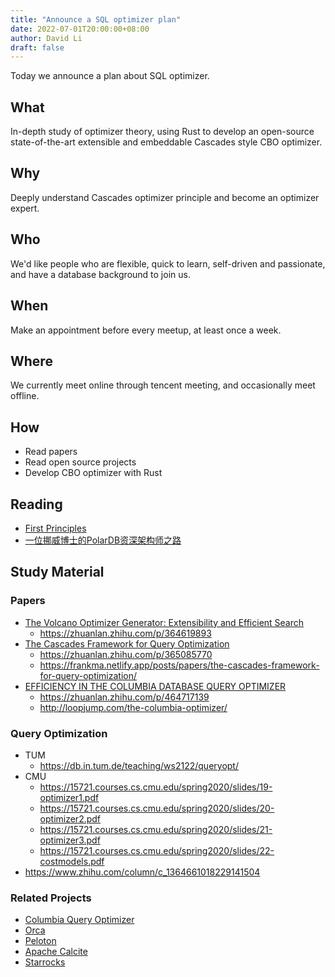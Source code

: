```yaml
---
title: "Announce a SQL optimizer plan"
date: 2022-07-01T20:00:00+08:00
author: David Li
draft: false
---
```


Today we announce a plan about SQL optimizer.

## What

In-depth study of optimizer theory, using Rust to develop an open-source state-of-the-art extensible and embeddable Cascades style CBO optimizer.

## Why

Deeply understand Cascades optimizer principle and become an optimizer expert.

## Who

We'd like people who are flexible, quick to learn, self-driven and passionate, and have a database background to join us.

## When

Make an appointment before every meetup, at least once a week.

## Where

We currently meet online through tencent meeting, and occasionally meet offline.

## How

- Read papers
- Read open source projects
- Develop CBO optimizer with Rust

## Reading

- [First Principles](https://www.zhihu.com/question/21459243)
- [一位挪威博士的PolarDB资深架构师之路](https://zhuanlan.zhihu.com/p/412623058)

## Study Material

### Papers

- [The Volcano Optimizer Generator: Extensibility and Efficient Search](https://sfu-db.github.io/dbsystems/Papers/Volcano.pdf)
  - https://zhuanlan.zhihu.com/p/364619893
- [The Cascades Framework for Query Optimization](https://www.csd.uoc.gr/~hy460/pdf/CascadesFrameworkForQueryOptimization.pdf)
  - https://zhuanlan.zhihu.com/p/365085770
  - https://frankma.netlify.app/posts/papers/the-cascades-framework-for-query-optimization/
- [EFFICIENCY IN THE COLUMBIA DATABASE
QUERY OPTIMIZER](https://15721.courses.cs.cmu.edu/spring2018/papers/15-optimizer1/xu-columbia-thesis1998.pdf)
  - https://zhuanlan.zhihu.com/p/464717139
  - http://loopjump.com/the-columbia-optimizer/

### Query Optimization

- TUM
  - https://db.in.tum.de/teaching/ws2122/queryopt/
- CMU
  - https://15721.courses.cs.cmu.edu/spring2020/slides/19-optimizer1.pdf
  - https://15721.courses.cs.cmu.edu/spring2020/slides/20-optimizer2.pdf
  - https://15721.courses.cs.cmu.edu/spring2020/slides/21-optimizer3.pdf
  - https://15721.courses.cs.cmu.edu/spring2020/slides/22-costmodels.pdf
- https://www.zhihu.com/column/c_1364661018229141504

### Related Projects

- [Columbia Query Optimizer](http://web.cecs.pdx.edu/~len/Columbia/)
- [Orca](https://github.com/greenplum-db/gporca)
- [Peloton](https://pelotondb.io/)
- [Apache Calcite](https://calcite.apache.org/)
- [Starrocks](https://github.com/StarRocks/starrocks)
